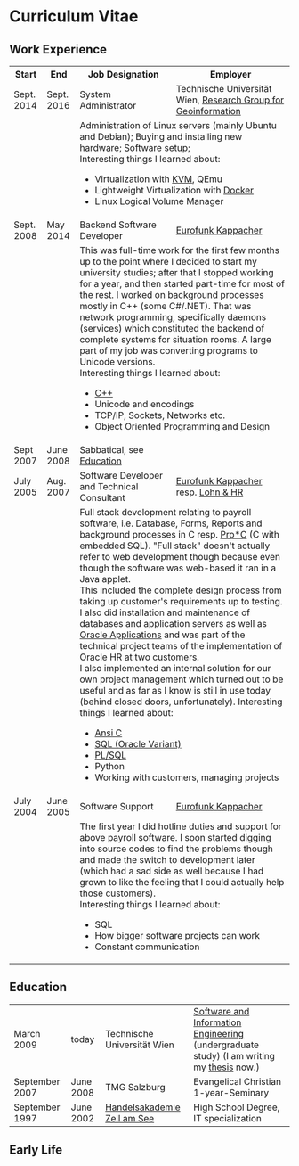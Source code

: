 Curriculum Vitae
================

Work Experience
---------------
<table>
<tr>
	<th>Start</th>
	<th>End</th>
	<th>Job Designation</th>
	<th>Employer</th>
</tr>
<tr>
	<td class="cvdate">Sept. 2014</td>
	<td class="cvdate">Sept. 2016</td>
	<td>System Administrator</td>
	<td>Technische Universität Wien, <a href="http://www.geoinfo.tuwien.ac.at/">Research Group for Geoinformation</a></td>
</tr>
<tr><td></td><td></td><td colspan="2" class="cvjobdesc">
		Administration of Linux servers (mainly Ubuntu and Debian); 
		Buying and installing new hardware; Software setup;<br>
		Interesting things I learned about:
		<ul>
			<li>Virtualization with <a href="http://www.linux-kvm.org">KVM</a>, QEmu
			<li>Lightweight Virtualization with <a href="http://www.docker.com">Docker</a>
			<li>Linux Logical Volume Manager
		</ul>
</td></tr>
<tr>
	<td class="cvdate">Sept. 2008</td>
	<td class="cvdate">May 2014</td>
	<td class="cvjob">Backend Software Developer</td><td><a href="http://www.eurofunk.com">Eurofunk Kappacher</a></td>
</tr>
<tr><td></td><td></td><td colspan="2" class="cvjobdesc">
	This was full-time work for the first few months up to the point where I decided to start my university studies; after that I stopped working for a year, and then started part-time for most of the rest.
	I worked on background processes mostly in C++ (some C#/.NET). That was network programming, specifically daemons (services) which constituted the backend of complete systems for situation rooms. A large part of my job was converting programs to Unicode versions.<br>
	Interesting things I learned about:
	<ul>
		<li><a href="/page/techs#cpp">C++</a>
		<li>Unicode and encodings
		<li>TCP/IP, Sockets, Networks etc.
		<li>Object Oriented Programming and Design
	</ul>
</td></tr>

<tr>
	<td class="cvdate">Sept 2007</td>
	<td class="cvdate">June 2008</td>
	<td class="cvjob">Sabbatical, see <a href="#education">Education</td>
	<td></td>
	</tr>
<tr>
	<td class="cvdate">July 2005</td>
	<td class="cvdate">Aug. 2007</td>
	<td class="cvjob">Software Developer and Technical Consultant</td>
	<td><a href="http://www.eurofunk.com/">Eurofunk Kappacher</a> resp. <a href="http://www.lohn.at">Lohn & HR</a></td>
	</tr>
<tr><td></td><td></td><td colspan="2" class="cvjobdesc">
	Full stack development relating to payroll software, i.e. Database, Forms, Reports and background processes in C resp. <a href="https://en.wikipedia.org/wiki/Pro*C">Pro*C</a> (C with embedded SQL). "Full stack" doesn't actually refer to web development though because even though the software was web-based it ran in a Java applet.
	<br>This included the complete design process from taking up customer's requirements up to testing. I also did installation and maintenance of databases and application servers as well as <a href="http://www.oracle.com/us/products/applications/ebusiness/overview/index.html">Oracle Applications</a> and was part of the technical project teams of the implementation of Oracle HR at two customers.<br>
	I also implemented an internal solution for our own project management which turned out to be useful and as far as I know is still in use today (behind closed doors, unfortunately).
	Interesting things I learned about:
	<ul>
		<li><a href="/page/techs#c">Ansi C
		<li>SQL (Oracle Variant)
		<li><a href="https://en.wikipedia.org/wiki/PL/SQL">PL/SQL</a>
		<li>Python
		<li>Working with customers, managing projects
	</ul>
</td></tr>
<tr>
	<td class="cvdate">July 2004</td>
	<td class="cvdate">June 2005</td>
	<td class="cvjob">Software Support</td>
	<td><a href="http://www.eurofunk.com/">Eurofunk Kappacher</a></td>		
	</tr>
<tr><td></td><td></td><td colspan="2" class="cvjobdesc">
	The first year I did hotline duties and support for above payroll software. I soon started digging into source codes to find the problems though and made the switch to development later (which had a sad side as well because I had grown to like the feeling that I could actually help those customers).<br>
	Interesting things I learned about:
	<ul>
		<li>SQL
		<li>How bigger software projects can work
		<li>Constant communication
	</ul
</td></tr>
</table>



## <a name="education"></a>Education

<table>
	<tr>
		<td class="cvdate">March 2009</td>
		<td>today</td>
		<td>Technische Universität Wien</td>
		<td><a href="http://www.informatik.tuwien.ac.at/studium/angebot/bachelor/software-and-information-engineering">Software and Information Engineering</a> (undergraduate study) (I am writing my <a href="/page/thesis">thesis</a> now.)</td>
	</tr>
	<tr>
		<td class="cvdate">September 2007</td>
		<td class="cvdate">June 2008</td>
		<td>TMG Salzburg</td>
		<td>Evangelical Christian 1-year-Seminary</td>
	</tr>
	<tr>
		<td class="cvdate">September 1997</td>
		<td class="cvdate">June 2002</td>
		<td><a href="http://www.hakzell.at">Handelsakademie Zell am See</a></td>
		<td>High School Degree, IT specialization</td>
	</tr>
</table>


Early Life
----------

